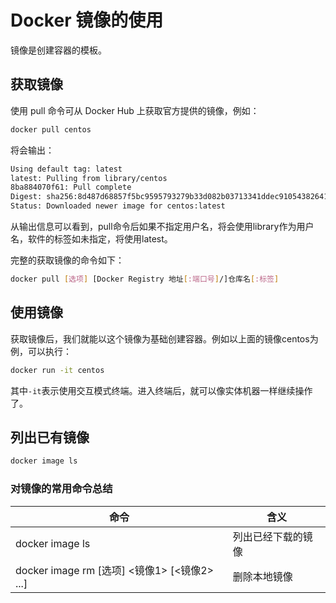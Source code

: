 # Docker 镜像的使用

镜像是创建容器的模板。

## 获取镜像

使用 pull 命令可从 Docker Hub 上获取官方提供的镜像，例如：

```bash
docker pull centos
```

将会输出：

```bash
Using default tag: latest
latest: Pulling from library/centos
8ba884070f61: Pull complete 
Digest: sha256:8d487d68857f5bc9595793279b33d082b03713341ddec91054382641d14db861
Status: Downloaded newer image for centos:latest
```

从输出信息可以看到，pull命令后如果不指定用户名，将会使用library作为用户名，软件的标签如未指定，将使用latest。

完整的获取镜像的命令如下：

```bash
docker pull [选项] [Docker Registry 地址[:端口号]/]仓库名[:标签]
```

## 使用镜像

获取镜像后，我们就能以这个镜像为基础创建容器。例如以上面的镜像centos为例，可以执行：

```bash
docker run -it centos
```

其中`-it`表示使用交互模式终端。进入终端后，就可以像实体机器一样继续操作了。

## 列出已有镜像

```bash
docker image ls
```

### 对镜像的常用命令总结

|                     命令                     |        含义        |
| -------------------------------------------- | ------------------ |
| docker image ls                              | 列出已经下载的镜像 |
| docker image rm [选项] <镜像1> [<镜像2> ...] | 删除本地镜像       |

